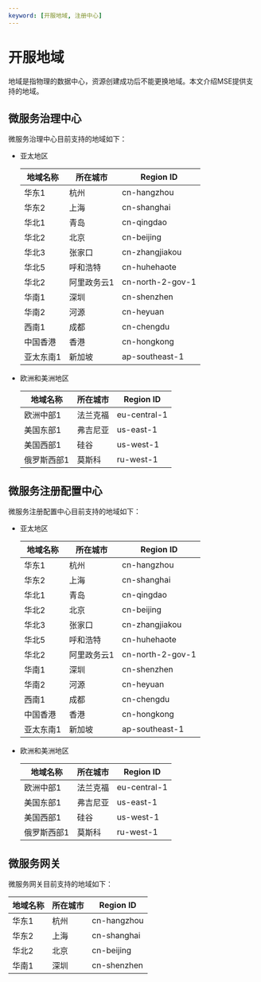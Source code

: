 ```yaml
---
keyword: [开服地域, 注册中心]
---
```


# 开服地域

地域是指物理的数据中心，资源创建成功后不能更换地域。本文介绍MSE提供支持的地域。

## 微服务治理中心

微服务治理中心目前支持的地域如下：

-   亚太地区

    |地域名称|所在城市|Region ID|
    |----|----|---------|
    |华东1|杭州|cn-hangzhou|
    |华东2|上海|cn-shanghai|
    |华北1|青岛|cn-qingdao|
    |华北2|北京|cn-beijing|
    |华北3|张家口|cn-zhangjiakou|
    |华北5|呼和浩特|cn-huhehaote|
    |华北2|阿里政务云1|cn-north-2-gov-1|
    |华南1|深圳|cn-shenzhen|
    |华南2|河源|cn-heyuan|
    |西南1|成都|cn-chengdu|
    |中国香港|香港|cn-hongkong|
    |亚太东南1|新加坡|ap-southeast-1|

-   欧洲和美洲地区

    |地域名称|所在城市|Region ID|
    |----|----|---------|
    |欧洲中部1|法兰克福|eu-central-1|
    |美国东部1|弗吉尼亚|us-east-1|
    |美国西部1|硅谷|us-west-1|
    |俄罗斯西部1|莫斯科|ru-west-1|


## 微服务注册配置中心

微服务注册配置中心目前支持的地域如下：

-   亚太地区

    |地域名称|所在城市|Region ID|
    |----|----|---------|
    |华东1|杭州|cn-hangzhou|
    |华东2|上海|cn-shanghai|
    |华北1|青岛|cn-qingdao|
    |华北2|北京|cn-beijing|
    |华北3|张家口|cn-zhangjiakou|
    |华北5|呼和浩特|cn-huhehaote|
    |华北2|阿里政务云1|cn-north-2-gov-1|
    |华南1|深圳|cn-shenzhen|
    |华南2|河源|cn-heyuan|
    |西南1|成都|cn-chengdu|
    |中国香港|香港|cn-hongkong|
    |亚太东南1|新加坡|ap-southeast-1|

-   欧洲和美洲地区

    |地域名称|所在城市|Region ID|
    |----|----|---------|
    |欧洲中部1|法兰克福|eu-central-1|
    |美国东部1|弗吉尼亚|us-east-1|
    |美国西部1|硅谷|us-west-1|
    |俄罗斯西部1|莫斯科|ru-west-1|


## 微服务网关

微服务网关目前支持的地域如下：

|地域名称|所在城市|Region ID|
|----|----|---------|
|华东1|杭州|cn-hangzhou|
|华东2|上海|cn-shanghai|
|华北2|北京|cn-beijing|
|华南1|深圳|cn-shenzhen|

